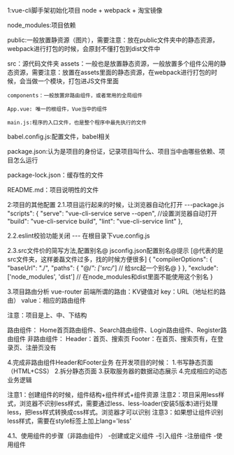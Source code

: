 1:vue-cli脚手架初始化项目
node + webpack + 淘宝镜像

node_modules:项目依赖

public:一般放置静资源（图片），需要注意：放在public文件夹中的静态资源，webpack进行打包的时候，会原封不懂打包到dist文件中

src：源代码文件夹
    assets：一般也是放置静态资源，一般放置多个组件公用的静态资源，需要注意：放置在assets里面的静态资源，在webpack进行打包的时候，会当做一个模块，打包进JS文件里面
    
    components：一般放置非路由组件，或者常用的全局组件

    App.vue: 唯一的根组件，Vue当中的组件

    main.js:程序的入口文件，也是整个程序中最先执行的文件

babel.config.js:配置文件，babel相关

package.json:认为是项目的身份证，记录项目叫什么、项目当中由哪些依赖、项目怎么运行

package-lock.json：缓存性的文件

README.md：项目说明性的文件

2:项目的其他配置
2.1.项目运行起来的时候，让浏览器自动化打开
---package.js
     "scripts": {
        "serve": "vue-cli-service serve --open", //设置浏览器自动打开
        "build": "vue-cli-service build",
        "lint": "vue-cli-service lint"
    },

2.2.eslint校验功能关闭
--- 在根目录下vue.config.js

2.3.src文件价的简写方法,配置别名@
jsconfig.json配置别名@提示 [@代表的是src文件夹，这样姜磊文件过多，找的时候方便很多]
{
    "compilerOptions": {
        "baseUrl": "./",
        "paths": {
            "@/*": ['src/*'] // 给src起一个别名@
        }
    },
    "exclude": ['node_modules', 'dist'] // 在node_modules和dist里面不能使用这个别名
} 

3.项目路由分析
vue-router
前端所谓的路由：KV键值对
key：URL（地址栏的路由）
value：相应的路由组件

注意：项目是上、中、下结构

路由组件：
Home首页路由组件、Search路由组件、Login路由组件、Register路由组件
非路由组件：
Header：首页、搜索页
Footer：在首页、搜索页有，在登录页、注册页没有

4.完成非路由组件Header和Footer业务
在开发项目的时候：
1.书写静态页面（HTML+CSS）
2.拆分静态页面
3.获取服务器的数据动态展示
4.完成相应的动态业务逻辑

注意1：创建组件的时候，组件结构+组件样式+组件资源
注意2：项目采用less样式，浏览器不识别less样式，需要通过less、less-loader(安装5版本)进行处理less，把less样式转换成css样式。浏览器才可以识别
注意3：如果想让组件识别less样式，需要在style标签上加上lang='less'

4.1、使用组件的步骤（非路由组件）
-创建或定义组件
-引入组件
-注册组件
-使用组件